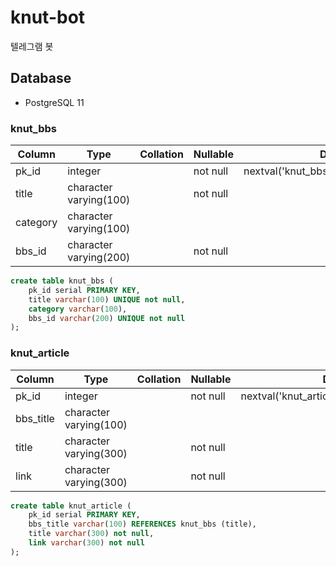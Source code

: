 # knut-bot
텔레그램 봇

## Database
- PostgreSQL 11


### knut_bbs
| Column   | Type                   | Collation | Nullable | Default                                 |
|----------|------------------------|-----------|----------|-----------------------------------------|
| pk_id    | integer                |           | not null | nextval('knut_bbs_pk_id_seq'::regclass) |
| title    | character varying(100) |           | not null |                                         |
| category | character varying(100) |           |          |                                         |
| bbs_id   | character varying(200) |           | not null |                                         |
```SQL
create table knut_bbs (
	pk_id serial PRIMARY KEY,
	title varchar(100) UNIQUE not null,
	category varchar(100),
	bbs_id varchar(200) UNIQUE not null
);
```

### knut_article
| Column    | Type                   | Collation | Nullable | Default                                     |
|-----------|------------------------|-----------|----------|---------------------------------------------|
| pk_id     | integer                |           | not null | nextval('knut_article_pk_id_seq'::regclass) |
| bbs_title | character varying(100) |           |          |                                             |
| title     | character varying(300) |           | not null |                                             |
| link      | character varying(300) |           | not null |                                             |

```SQL
create table knut_article (
	pk_id serial PRIMARY KEY,
	bbs_title varchar(100) REFERENCES knut_bbs (title),
	title varchar(300) not null,
	link varchar(300) not null
);
```
